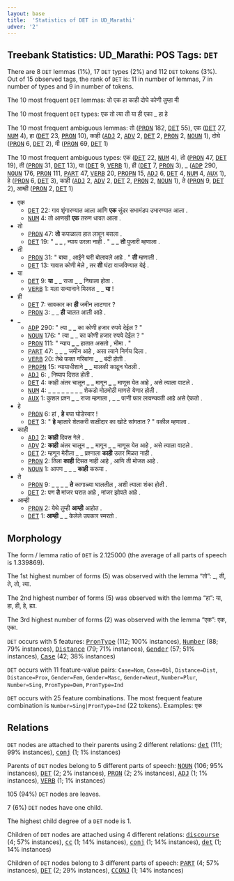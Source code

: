 ```yaml
---
layout: base
title:  'Statistics of DET in UD_Marathi'
udver: '2'
---
```


## Treebank Statistics: UD_Marathi: POS Tags: `DET`

There are 8 `DET` lemmas (1%), 17 `DET` types (2%) and 112 `DET` tokens (3%).
Out of 15 observed tags, the rank of `DET` is: 11 in number of lemmas, 7 in number of types and 9 in number of tokens.

The 10 most frequent `DET` lemmas: तो एक हा काही दोघे कोणी तुम्हा मी

The 10 most frequent `DET` types:  एक तो त्या ती या ही एका _ हा हे

The 10 most frequent ambiguous lemmas: तो (<tt><a href="mr-pos-PRON.html">PRON</a></tt> 182, <tt><a href="mr-pos-DET.html">DET</a></tt> 55), एक (<tt><a href="mr-pos-DET.html">DET</a></tt> 27, <tt><a href="mr-pos-NUM.html">NUM</a></tt> 4), हा (<tt><a href="mr-pos-DET.html">DET</a></tt> 23, <tt><a href="mr-pos-PRON.html">PRON</a></tt> 10), काही (<tt><a href="mr-pos-ADJ.html">ADJ</a></tt> 2, <tt><a href="mr-pos-ADV.html">ADV</a></tt> 2, <tt><a href="mr-pos-DET.html">DET</a></tt> 2, <tt><a href="mr-pos-PRON.html">PRON</a></tt> 2, <tt><a href="mr-pos-NOUN.html">NOUN</a></tt> 1), दोघे (<tt><a href="mr-pos-PRON.html">PRON</a></tt> 6, <tt><a href="mr-pos-DET.html">DET</a></tt> 2), मी (<tt><a href="mr-pos-PRON.html">PRON</a></tt> 69, <tt><a href="mr-pos-DET.html">DET</a></tt> 1)

The 10 most frequent ambiguous types:  एक (<tt><a href="mr-pos-DET.html">DET</a></tt> 22, <tt><a href="mr-pos-NUM.html">NUM</a></tt> 4), तो (<tt><a href="mr-pos-PRON.html">PRON</a></tt> 47, <tt><a href="mr-pos-DET.html">DET</a></tt> 19), ती (<tt><a href="mr-pos-PRON.html">PRON</a></tt> 31, <tt><a href="mr-pos-DET.html">DET</a></tt> 13), या (<tt><a href="mr-pos-DET.html">DET</a></tt> 9, <tt><a href="mr-pos-VERB.html">VERB</a></tt> 1), ही (<tt><a href="mr-pos-DET.html">DET</a></tt> 7, <tt><a href="mr-pos-PRON.html">PRON</a></tt> 3), _ (<tt><a href="mr-pos-ADP.html">ADP</a></tt> 290, <tt><a href="mr-pos-NOUN.html">NOUN</a></tt> 176, <tt><a href="mr-pos-PRON.html">PRON</a></tt> 111, <tt><a href="mr-pos-PART.html">PART</a></tt> 47, <tt><a href="mr-pos-VERB.html">VERB</a></tt> 20, <tt><a href="mr-pos-PROPN.html">PROPN</a></tt> 15, <tt><a href="mr-pos-ADJ.html">ADJ</a></tt> 6, <tt><a href="mr-pos-DET.html">DET</a></tt> 4, <tt><a href="mr-pos-NUM.html">NUM</a></tt> 4, <tt><a href="mr-pos-AUX.html">AUX</a></tt> 1), हे (<tt><a href="mr-pos-PRON.html">PRON</a></tt> 6, <tt><a href="mr-pos-DET.html">DET</a></tt> 3), काही (<tt><a href="mr-pos-ADJ.html">ADJ</a></tt> 2, <tt><a href="mr-pos-ADV.html">ADV</a></tt> 2, <tt><a href="mr-pos-DET.html">DET</a></tt> 2, <tt><a href="mr-pos-PRON.html">PRON</a></tt> 2, <tt><a href="mr-pos-NOUN.html">NOUN</a></tt> 1), ते (<tt><a href="mr-pos-PRON.html">PRON</a></tt> 9, <tt><a href="mr-pos-DET.html">DET</a></tt> 2), आम्ही (<tt><a href="mr-pos-PRON.html">PRON</a></tt> 2, <tt><a href="mr-pos-DET.html">DET</a></tt> 1)


* एक
  * <tt><a href="mr-pos-DET.html">DET</a></tt> 22: गाव शृंगारण्यात आला आणि <b>एक</b> सुंदर सभामंडप उभारण्यात आला .
  * <tt><a href="mr-pos-NUM.html">NUM</a></tt> 4: तो आणखी <b>एक</b> तरुण धावत आला .
* तो
  * <tt><a href="mr-pos-PRON.html">PRON</a></tt> 47: <b>तो</b> कपाळाला हात लावून बसला .
  * <tt><a href="mr-pos-DET.html">DET</a></tt> 19: " _ _ , न्याय उरला नाही . " _ _ <b>तो</b> पुजारी म्हणाला .
* ती
  * <tt><a href="mr-pos-PRON.html">PRON</a></tt> 31: " बाबा , आईने घरी बोलावले आहे . " <b>ती</b> म्हणाली .
  * <tt><a href="mr-pos-DET.html">DET</a></tt> 13: गावात कोणी मेले , तर <b>ती</b> घंटा वाजविण्यात येई .
* या
  * <tt><a href="mr-pos-DET.html">DET</a></tt> 9: <b>या</b> _ _ राजा _ _ निघाला होता .
  * <tt><a href="mr-pos-VERB.html">VERB</a></tt> 1: मला सन्मानाने मिरवत _ _ <b>या</b> !
* ही
  * <tt><a href="mr-pos-DET.html">DET</a></tt> 7: सावकार का <b>ही</b> जमीन लाटणार ?
  * <tt><a href="mr-pos-PRON.html">PRON</a></tt> 3: _ _ <b>ही</b> चालत आली आहे .
* _
  * <tt><a href="mr-pos-ADP.html">ADP</a></tt> 290: " त्या _ <b>_</b> का कोणी हजार रुपये देईल ? "
  * <tt><a href="mr-pos-NOUN.html">NOUN</a></tt> 176: " त्या <b>_</b> _ का कोणी हजार रुपये देईल ? "
  * <tt><a href="mr-pos-PRON.html">PRON</a></tt> 111: " न्याय <b>_</b> _ हातात असतो , भीमा . "
  * <tt><a href="mr-pos-PART.html">PART</a></tt> 47: _ _ <b>_</b> जमीन आहे , असा त्याने निर्णय दिला .
  * <tt><a href="mr-pos-VERB.html">VERB</a></tt> 20: तेथे फक्त गरिबांना <b>_</b> _ बंदी होती .
  * <tt><a href="mr-pos-PROPN.html">PROPN</a></tt> 15: न्यायाधीशाने <b>_</b> _ मालकी काढून घेतली .
  * <tt><a href="mr-pos-ADJ.html">ADJ</a></tt> 6: <b>_</b> <b>_</b> , निष्पाप दिसत होती .
  * <tt><a href="mr-pos-DET.html">DET</a></tt> 4: काही अंतर चालून _ _ मागून <b>_</b> _ माणूस येत आहे , असे त्याला वाटले .
  * <tt><a href="mr-pos-NUM.html">NUM</a></tt> 4: _ _ _ _ _ _ <b>_</b> <b>_</b> _ _ शेकडो मोठमोठी माणसे येणार होती .
  * <tt><a href="mr-pos-AUX.html">AUX</a></tt> 1: कुशल प्रश्न <b>_</b> _ राजा म्हणाला , _ _ पत्नी फार लावण्यवती आहे असे ऐकतो .
* हे
  * <tt><a href="mr-pos-PRON.html">PRON</a></tt> 6: हां , <b>हे</b> बघा घोडेस्वार !
  * <tt><a href="mr-pos-DET.html">DET</a></tt> 3: " <b>हे</b> म्हातारे शेतकरी साक्षीदार का खोटे सांगतात ? " वकील म्हणाला .
* काही
  * <tt><a href="mr-pos-ADJ.html">ADJ</a></tt> 2: <b>काही</b> दिवस गेले .
  * <tt><a href="mr-pos-ADV.html">ADV</a></tt> 2: <b>काही</b> अंतर चालून _ _ मागून _ _ माणूस येत आहे , असे त्याला वाटले .
  * <tt><a href="mr-pos-DET.html">DET</a></tt> 2: म्हणून मेरीला _ _ प्रश्नाला <b>काही</b> उत्तर मिळत नाही .
  * <tt><a href="mr-pos-PRON.html">PRON</a></tt> 2: तिला <b>काही</b> दिसत नाही आहे , आणि ती मोजत आहे .
  * <tt><a href="mr-pos-NOUN.html">NOUN</a></tt> 1: आपण _ _ _ <b>काही</b> करूया .
* ते
  * <tt><a href="mr-pos-PRON.html">PRON</a></tt> 9: _ _ _ _ <b>ते</b> कागाळ्या घालतील , अशी त्याला शंका होती .
  * <tt><a href="mr-pos-DET.html">DET</a></tt> 2: पण <b>ते</b> मांजर घरात आहे , मांजर झोपले आहे .
* आम्ही
  * <tt><a href="mr-pos-PRON.html">PRON</a></tt> 2: येथे तुम्ही <b>आम्ही</b> आहोत .
  * <tt><a href="mr-pos-DET.html">DET</a></tt> 1: <b>आम्ही</b> _ _ केलेले उपकार स्मरतो .

## Morphology

The form / lemma ratio of `DET` is 2.125000 (the average of all parts of speech is 1.339869).

The 1st highest number of forms (5) was observed with the lemma “तो”: _, ती, ते, तो, त्या.

The 2nd highest number of forms (5) was observed with the lemma “हा”: या, हा, ही, हे, ह्या.

The 3rd highest number of forms (2) was observed with the lemma “एक”: एक, एका.

`DET` occurs with 5 features: <tt><a href="mr-feat-PronType.html">PronType</a></tt> (112; 100% instances), <tt><a href="mr-feat-Number.html">Number</a></tt> (88; 79% instances), <tt><a href="mr-feat-Distance.html">Distance</a></tt> (79; 71% instances), <tt><a href="mr-feat-Gender.html">Gender</a></tt> (57; 51% instances), <tt><a href="mr-feat-Case.html">Case</a></tt> (42; 38% instances)

`DET` occurs with 11 feature-value pairs: `Case=Nom`, `Case=Obl`, `Distance=Dist`, `Distance=Prox`, `Gender=Fem`, `Gender=Masc`, `Gender=Neut`, `Number=Plur`, `Number=Sing`, `PronType=Dem`, `PronType=Ind`

`DET` occurs with 25 feature combinations.
The most frequent feature combination is `Number=Sing|PronType=Ind` (22 tokens).
Examples: एक


## Relations

`DET` nodes are attached to their parents using 2 different relations: <tt><a href="mr-dep-det.html">det</a></tt> (111; 99% instances), <tt><a href="mr-dep-conj.html">conj</a></tt> (1; 1% instances)

Parents of `DET` nodes belong to 5 different parts of speech: <tt><a href="mr-pos-NOUN.html">NOUN</a></tt> (106; 95% instances), <tt><a href="mr-pos-DET.html">DET</a></tt> (2; 2% instances), <tt><a href="mr-pos-PRON.html">PRON</a></tt> (2; 2% instances), <tt><a href="mr-pos-ADJ.html">ADJ</a></tt> (1; 1% instances), <tt><a href="mr-pos-VERB.html">VERB</a></tt> (1; 1% instances)

105 (94%) `DET` nodes are leaves.

7 (6%) `DET` nodes have one child.

The highest child degree of a `DET` node is 1.

Children of `DET` nodes are attached using 4 different relations: <tt><a href="mr-dep-discourse.html">discourse</a></tt> (4; 57% instances), <tt><a href="mr-dep-cc.html">cc</a></tt> (1; 14% instances), <tt><a href="mr-dep-conj.html">conj</a></tt> (1; 14% instances), <tt><a href="mr-dep-det.html">det</a></tt> (1; 14% instances)

Children of `DET` nodes belong to 3 different parts of speech: <tt><a href="mr-pos-PART.html">PART</a></tt> (4; 57% instances), <tt><a href="mr-pos-DET.html">DET</a></tt> (2; 29% instances), <tt><a href="mr-pos-CCONJ.html">CCONJ</a></tt> (1; 14% instances)

